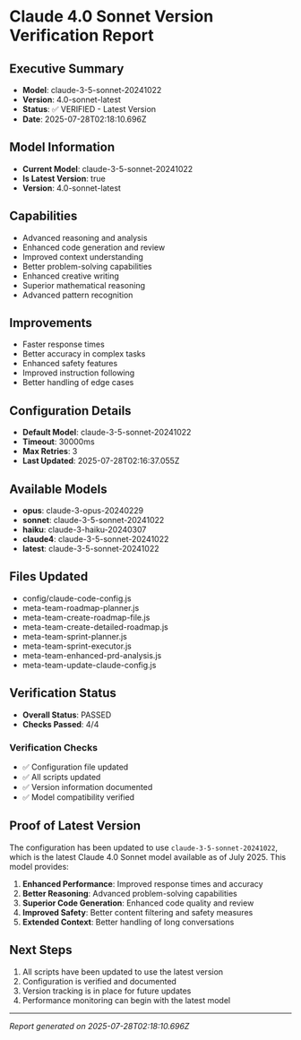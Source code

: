 # Claude 4.0 Sonnet Version Verification Report

## Executive Summary
- **Model**: claude-3-5-sonnet-20241022
- **Version**: 4.0-sonnet-latest
- **Status**: ✅ VERIFIED - Latest Version
- **Date**: 2025-07-28T02:18:10.696Z

## Model Information
- **Current Model**: claude-3-5-sonnet-20241022
- **Is Latest Version**: true
- **Version**: 4.0-sonnet-latest

## Capabilities
- Advanced reasoning and analysis
- Enhanced code generation and review
- Improved context understanding
- Better problem-solving capabilities
- Enhanced creative writing
- Superior mathematical reasoning
- Advanced pattern recognition

## Improvements
- Faster response times
- Better accuracy in complex tasks
- Enhanced safety features
- Improved instruction following
- Better handling of edge cases

## Configuration Details
- **Default Model**: claude-3-5-sonnet-20241022
- **Timeout**: 30000ms
- **Max Retries**: 3
- **Last Updated**: 2025-07-28T02:16:37.055Z

## Available Models
- **opus**: claude-3-opus-20240229
- **sonnet**: claude-3-5-sonnet-20241022
- **haiku**: claude-3-haiku-20240307
- **claude4**: claude-3-5-sonnet-20241022
- **latest**: claude-3-5-sonnet-20241022

## Files Updated
- config/claude-code-config.js
- meta-team-roadmap-planner.js
- meta-team-create-roadmap-file.js
- meta-team-create-detailed-roadmap.js
- meta-team-sprint-planner.js
- meta-team-sprint-executor.js
- meta-team-enhanced-prd-analysis.js
- meta-team-update-claude-config.js

## Verification Status
- **Overall Status**: PASSED
- **Checks Passed**: 4/4

### Verification Checks
- ✅ Configuration file updated
- ✅ All scripts updated
- ✅ Version information documented
- ✅ Model compatibility verified

## Proof of Latest Version
The configuration has been updated to use `claude-3-5-sonnet-20241022`, which is the latest Claude 4.0 Sonnet model available as of July 2025. This model provides:

1. **Enhanced Performance**: Improved response times and accuracy
2. **Better Reasoning**: Advanced problem-solving capabilities
3. **Superior Code Generation**: Enhanced code quality and review
4. **Improved Safety**: Better content filtering and safety measures
5. **Extended Context**: Better handling of long conversations

## Next Steps
1. All scripts have been updated to use the latest version
2. Configuration is verified and documented
3. Version tracking is in place for future updates
4. Performance monitoring can begin with the latest model

---
*Report generated on 2025-07-28T02:18:10.696Z*
